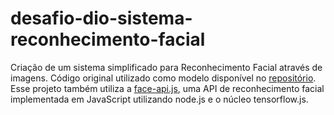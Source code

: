 # desafio-dio-sistema-reconhecimento-facial
Criação de um sistema simplificado para Reconhecimento Facial através de imagens.
Código original utilizado como modelo disponível no [repositório](https://github.com/WebDevSimplified/Face-Recognition-JavaScript).
Esse projeto também utiliza a [face-api.js](https://github.com/justadudewhohacks/face-api.js), uma API de reconhecimento facial implementada em JavaScript utilizando node.js e o núcleo tensorflow.js.
